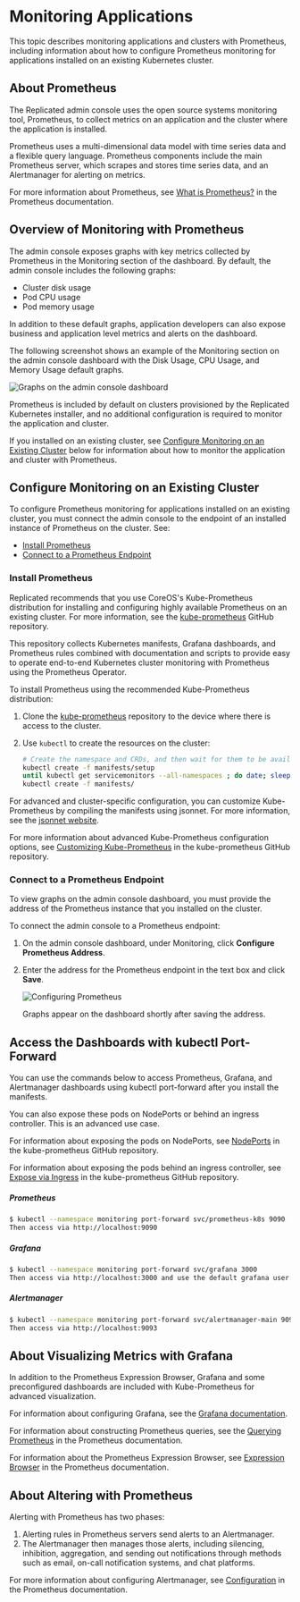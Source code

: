 # Monitoring Applications

This topic describes monitoring applications and clusters with Prometheus, including information about how to configure Prometheus monitoring for applications installed on an existing Kubernetes cluster.

## About Prometheus

The Replicated admin console uses the open source systems monitoring tool, Prometheus, to collect metrics on an application and the cluster where the application is installed.

Prometheus uses a multi-dimensional data model with time series data and a flexible query language. Prometheus components include the main Prometheus server, which scrapes and stores time series data, and an Alertmanager for alerting on metrics.

For more information about Prometheus, see [What is Prometheus?](https://prometheus.io/docs/introduction/overview/) in the Prometheus documentation.

## Overview of Monitoring with Prometheus

The admin console exposes graphs with key metrics collected by Prometheus in the Monitoring section of the dashboard. By default, the admin console includes the following graphs:

* Cluster disk usage
* Pod CPU usage
* Pod memory usage

In addition to these default graphs, application developers can also expose business and application level metrics and alerts on the dashboard.

The following screenshot shows an example of the Monitoring section on the admin console dashboard with the Disk Usage, CPU Usage, and Memory Usage default graphs.

![Graphs on the admin console dashboard](/images/kotsadm-dashboard-graph.png)

Prometheus is included by default on clusters provisioned by the Replicated Kubernetes installer, and no additional configuration is required to monitor the application and cluster.

If you installed on an existing cluster, see [Configure Monitoring on an Existing Cluster](#configure-monitoring-on-an-existing-cluster) below for information about how to monitor the application and cluster with Prometheus.

## Configure Monitoring on an Existing Cluster

To configure Prometheus monitoring for applications installed on an existing cluster, you must connect the admin console to the endpoint of an installed instance of Prometheus on the cluster. See:

* [Install Prometheus](#install-prometheus)
* [Connect to a Prometheus Endpoint](#connect-to-a-prometheus-endpoint)

### Install Prometheus

Replicated recommends that you use CoreOS's Kube-Prometheus distribution for installing and configuring highly available Prometheus on an existing cluster. For more information, see the [kube-prometheus](https://github.com/coreos/kube-prometheus) GitHub repository.

This repository collects Kubernetes manifests, Grafana dashboards, and Prometheus rules combined with documentation and scripts to provide easy to operate end-to-end Kubernetes cluster monitoring with Prometheus using the Prometheus Operator.

To install Prometheus using the recommended Kube-Prometheus distribution:

1. Clone the [kube-prometheus](https://github.com/coreos/kube-prometheus) repository to the device where there is access to the cluster.

1. Use `kubectl` to create the resources on the cluster:

   ```bash
   # Create the namespace and CRDs, and then wait for them to be available before creating the remaining resources
   kubectl create -f manifests/setup
   until kubectl get servicemonitors --all-namespaces ; do date; sleep 1; echo ""; done
   kubectl create -f manifests/
   ```

For advanced and cluster-specific configuration, you can customize Kube-Prometheus by compiling the manifests using jsonnet. For more information, see the [jsonnet website](https://jsonnet.org/).

For more information about advanced Kube-Prometheus configuration options, see [Customizing Kube-Prometheus](https://github.com/coreos/kube-prometheus#customizing-kube-prometheus) in the kube-prometheus GitHub repository.

### Connect to a Prometheus Endpoint

To view graphs on the admin console dashboard, you must provide the address of the Prometheus instance that you installed on the cluster.

To connect the admin console to a Prometheus endpoint:

1. On the admin console dashboard, under Monitoring, click **Configure Prometheus Address**.
1. Enter the address for the Prometheus endpoint in the text box and click **Save**.

   ![Configuring Prometheus](/images/kotsadm-dashboard-configureprometheus.png)

   Graphs appear on the dashboard shortly after saving the address.

## Access the Dashboards with kubectl Port-Forward

You can use the commands below to access Prometheus, Grafana, and Alertmanager dashboards using kubectl port-forward after you install the manifests.

You can also expose these pods on NodePorts or behind an ingress controller. This is an advanced use case.

For information about exposing the pods on NodePorts, see [NodePorts](https://github.com/prometheus-operator/kube-prometheus/blob/main/docs/customizations/node-ports.md) in the kube-prometheus GitHub repository.

For information about exposing the pods behind an ingress controller, see [Expose via Ingress](https://github.com/prometheus-operator/kube-prometheus/blob/main/docs/customizations/exposing-prometheus-alertmanager-grafana-ingress.md) in the kube-prometheus GitHub repository.

##### Prometheus

```bash
$ kubectl --namespace monitoring port-forward svc/prometheus-k8s 9090
Then access via http://localhost:9090
```

##### Grafana

```bash
$ kubectl --namespace monitoring port-forward svc/grafana 3000
Then access via http://localhost:3000 and use the default grafana user:password of admin:admin.
```

##### Alertmanager

```bash
$ kubectl --namespace monitoring port-forward svc/alertmanager-main 9093
Then access via http://localhost:9093
```

## About Visualizing Metrics with Grafana

In addition to the Prometheus Expression Browser, Grafana and some preconfigured dashboards are included with Kube-Prometheus for advanced visualization.

For information about configuring Grafana, see the [Grafana documentation](https://grafana.com/docs/).

For information about constructing Prometheus queries, see the [Querying Prometheus](https://prometheus.io/docs/prometheus/latest/querying/basics/) in the Prometheus documentation.

For information about the Prometheus Expression Browser, see [Expression Browser](https://prometheus.io/docs/visualization/browser/) in the Prometheus documentation.


## About Altering with Prometheus

Alerting with Prometheus has two phases:

1. Alerting rules in Prometheus servers send alerts to an Alertmanager.
2. The Alertmanager then manages those alerts, including silencing, inhibition, aggregation, and sending out notifications through methods such as email, on-call notification systems, and chat platforms.

For more information about configuring Alertmanager, see [Configuration](https://prometheus.io/docs/alerting/configuration/) in the Prometheus documentation.
